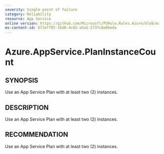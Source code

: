 ```yaml
---
severity: Single point of failure
category: Reliability
resource: App Service
online version: https://github.com/Microsoft/PSRule.Rules.Azure/blob/main/docs/rules/en/Azure.AppService.PlanInstanceCount.md
ms-content-id: 6f3eff05-1bd0-4c82-a5a5-573fc8e0beda
---
```


# Azure.AppService.PlanInstanceCount

## SYNOPSIS

Use an App Service Plan with at least two (2) instances.

## DESCRIPTION

Use an App Service Plan with at least two (2) instances.

## RECOMMENDATION

Use an App Service Plan with at least two (2) instances.
